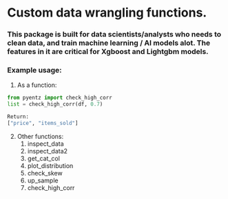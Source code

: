 # Custom data wrangling functions.

### This package is built for data scientists/analysts who needs to clean data, and train machine learning / AI models alot. The features in it are critical for Xgboost and Lightgbm models.

### Example usage:

1. As a function:

```python
from pyentz import check_high_corr
list = check_high_corr(df, 0.7)

Return:
["price", "items_sold"]


```


2. Other functions:
    1. inspect_data
    2. inspect_data2
    3. get_cat_col
    4. plot_distribution
    5. check_skew
    6. up_sample
    7. check_high_corr
